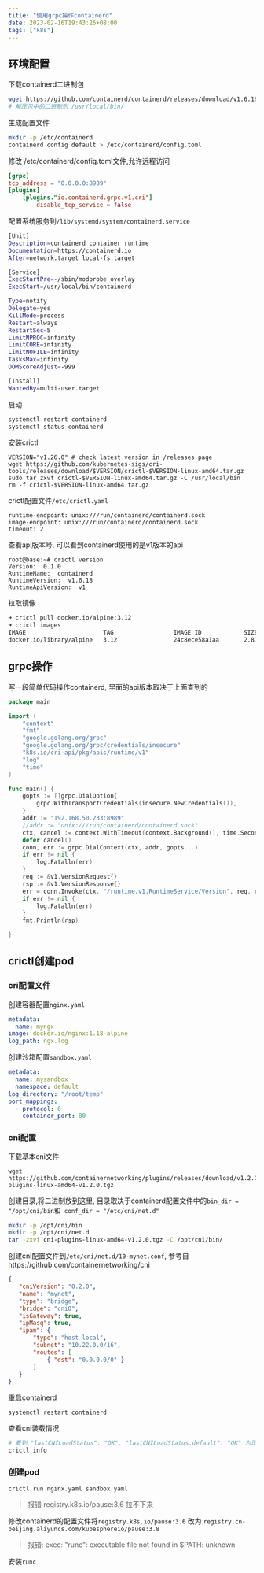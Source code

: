 ```yaml
---
title: "使用grpc操作containerd"
date: 2023-02-16T19:43:26+08:00
tags: ["k8s"]
---
```


## 环境配置

下载containerd二进制包

```bash
wget https://github.com/containerd/containerd/releases/download/v1.6.18/containerd-1.6.18-linux-amd64.tar.gz
# 解压包中的二进制到 /usr/local/bin/
```

生成配置文件

```bash
mkdir -p /etc/containerd
containerd config default > /etc/containerd/config.toml
```

修改 /etc/containerd/config.toml文件,允许远程访问

```toml
[grpc]
tcp_address = "0.0.0.0:8989" 
[plugins]
	[plugins."io.containerd.grpc.v1.cri"]
		disable_tcp_service = false
```

配置系统服务到`/lib/systemd/system/containerd.service  `

```bash
[Unit]
Description=containerd container runtime
Documentation=https://containerd.io
After=network.target local-fs.target

[Service]
ExecStartPre=-/sbin/modprobe overlay
ExecStart=/usr/local/bin/containerd

Type=notify
Delegate=yes
KillMode=process
Restart=always
RestartSec=5
LimitNPROC=infinity
LimitCORE=infinity
LimitNOFILE=infinity
TasksMax=infinity
OOMScoreAdjust=-999

[Install]
WantedBy=multi-user.target
```

启动

```bash
systemctl restart containerd
systemctl status containerd
```

安装crictl
```
VERSION="v1.26.0" # check latest version in /releases page
wget https://github.com/kubernetes-sigs/cri-tools/releases/download/$VERSION/crictl-$VERSION-linux-amd64.tar.gz
sudo tar zxvf crictl-$VERSION-linux-amd64.tar.gz -C /usr/local/bin
rm -f crictl-$VERSION-linux-amd64.tar.gz
```

crictl配置文件`/etc/crictl.yaml`

```
runtime-endpoint: unix:///run/containerd/containerd.sock
image-endpoint: unix:///run/containerd/containerd.sock
timeout: 2
```

查看api版本号, 可以看到containerd使用的是v1版本的api

```
root@base:~# crictl version
Version:  0.1.0
RuntimeName:  containerd
RuntimeVersion:  v1.6.18
RuntimeApiVersion:  v1
```

拉取镜像

```bash
➜ crictl pull docker.io/alpine:3.12
➜ crictl images
IMAGE                      TAG                 IMAGE ID            SIZE
docker.io/library/alpine   3.12                24c8ece58a1aa       2.81MB
```

## grpc操作

写一段简单代码操作containerd, 里面的api版本取决于上面查到的

```go
package main

import (
	"context"
	"fmt"
	"google.golang.org/grpc"
	"google.golang.org/grpc/credentials/insecure"
	"k8s.io/cri-api/pkg/apis/runtime/v1"
	"log"
	"time"
)

func main() {
	gopts := []grpc.DialOption{
		grpc.WithTransportCredentials(insecure.NewCredentials()),
	}
	addr := "192.168.50.233:8989"
	//addr := "unix:///run/containerd/containerd.sock"
	ctx, cancel := context.WithTimeout(context.Background(), time.Second*3)
	defer cancel()
	conn, err := grpc.DialContext(ctx, addr, gopts...)
	if err != nil {
		log.Fatalln(err)
	}
	req := &v1.VersionRequest{}
	rsp := &v1.VersionResponse{}
	err = conn.Invoke(ctx, "/runtime.v1.RuntimeService/Version", req, rsp)
	if err != nil {
		log.Fatalln(err)
	}
	fmt.Println(rsp)

}
```

## crictl创建pod

### cri配置文件

创建容器配置`nginx.yaml`

```yaml
metadata:
  name: myngx
image: docker.io/nginx:1.18-alpine
log_path: ngx.log
```

创建沙箱配置`sandbox.yaml`

```yaml
metadata:
  name: mysandbox
  namespace: default
log_directory: "/root/temp"
port_mappings:
  - protocol: 0
    container_port: 80
```

### cni配置

下载基本cni文件

```
wget https://github.com/containernetworking/plugins/releases/download/v1.2.0/cni-plugins-linux-amd64-v1.2.0.tgz
```

创建目录,将二进制放到这里, 目录取决于containerd配置文件中的`bin_dir = "/opt/cni/bin`和` conf_dir = "/etc/cni/net.d"`

```bash
mkdir -p /opt/cni/bin
mkdir -p /opt/cni/net.d
tar -zxvf cni-plugins-linux-amd64-v1.2.0.tgz -C /opt/cni/bin/
```

创建cni配置文件到`/etc/cni/net.d/10-mynet.conf`, 参考自https://github.com/containernetworking/cni

 ```json
 {
 	"cniVersion": "0.2.0",
 	"name": "mynet",
 	"type": "bridge",
 	"bridge": "cni0",
 	"isGateway": true,
 	"ipMasq": true,
 	"ipam": {
 		"type": "host-local",
 		"subnet": "10.22.0.0/16",
 		"routes": [
 			{ "dst": "0.0.0.0/0" }
 		]
 	}
 }
 ```

重启containerd

```
systemctl restart containerd
```

查看cni装载情况

```bash
# 看到 "lastCNILoadStatus": "OK", "lastCNILoadStatus.default": "OK" 为正常
crictl info
```

### 创建pod

```
crictl run nginx.yaml sandbox.yaml
```

> 报错 registry.k8s.io/pause:3.6 拉不下来

修改containerd的配置文件将`registry.k8s.io/pause:3.6` 改为 `registry.cn-beijing.aliyuncs.com/kubesphereio/pause:3.8`

> 报错:  exec: "runc": executable file not found in $PATH: unknown

安装`runc`

